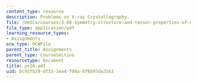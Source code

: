 ```yaml
---
content_type: resource
description: Problems on X-ray Crystallography.
file: /media/courses/3-60-symmetry-structure-and-tensor-properties-of-materials-fall-2005/bc93fb29df331ea4f00abf6597da3163_ps10.pdf
file_type: application/pdf
learning_resource_types:
- Assignments
ocw_type: OCWFile
parent_title: Assignments
parent_type: CourseSection
resourcetype: Document
title: ps10.pdf
uid: bc93fb29-df33-1ea4-f00a-bf6597da3163
---
```

